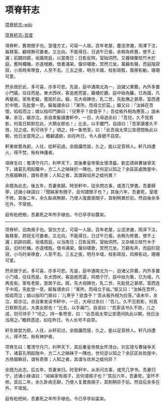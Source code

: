 # 项脊轩志

[项脊轩志-wiki](https://zh.m.wikisource.org/zh-hans/%E9%A0%85%E8%84%8A%E8%BB%92%E5%BF%97)

[项脊轩志-百度](https://baike.baidu.com/item/%E9%A1%B9%E8%84%8A%E8%BD%A9%E5%BF%97/1225478)

項脊軒，舊南閤子也。室僅方丈，可容一人居。百年老屋，塵泥滲漉，雨澤下注，每移案，顧視無可置者。又北向，不能得日，日過午已昏。余稍為修葺，使不上漏；前闢四窗，垣牆周庭，以當南日；日影反照，室始洞然。又雜植蘭桂竹木於庭，舊時欄楯，亦遂增勝。借書滿架，偃仰嘯歌，冥然兀坐。萬籟有聲，而庭階寂寂，小鳥時來啄食，人至不去。三五之夜，明月半牆，桂影斑駁，風移影動，珊珊可愛。

然余居於此，多可喜，亦多可悲。先是，庭中通南北為一，迨諸父異爨，內外多置小門牆，往往而是。東犬西吠，客逾庖而宴，雞棲於廳。庭中始為籬，已為牆，凡再變矣。家有老嫗，嘗居於此。嫗，先大母婢也，乳二世，先妣撫之甚厚。室西連於中閨，先妣嘗一至。嫗每謂余曰：「某所，而母立於茲。」嫗又曰：「汝姊在吾懷，呱呱而泣；娘以指叩門扉曰：『兒寒乎？欲食乎？』吾從板外相為應答。」語未畢，余泣，嫗亦泣。余自束髮讀書軒中，一日，大母過余曰：「吾兒，久不見若影，何竟日默默在此，大類女郎也！」比去，以手闔門，自語曰：「吾家讀書久不效，兒之成，則可待乎？」頃之，持一象笏至，曰：「此吾祖太常公宣德間執此以朝，他日汝當用之。」瞻顧遺跡，如在昨日，令人長號不自禁。

軒東故嘗為廚，人往，從軒前過。余扃牖而居，久之，能以足音辨人。軒凡四遭火，得不焚，殆有神護者。

項脊生曰：蜀清守丹穴，利甲天下，其後秦皇帝築女懷清臺。劉玄德與曹操爭天下，諸葛孔明起隴中，方二人之昧昧於一隅也，世何足以知之？余區區處敗屋中，方揚眉瞬目，謂有奇景；人知之者，其謂與埳井之蛙何異？

余既為此志，後五年，吾妻來歸。時至軒中，從余問古事，或憑几學書。吾妻歸寧，述諸小妹語曰：「聞姊家有閤子，且何謂閤子也？」其後六年，吾妻死，室壞不修。其後二年，余久臥病無聊，乃使人復葺南閤子，其制稍異於前。然自後余多在外，不常居。

庭有枇杷樹，吾妻死之年所手植也。今已亭亭如蓋矣。

----

项脊轩，旧南阁子也。室仅方丈，可容一人居。百年老屋，尘泥渗漉，雨泽下注，每移案，顾视无可置者。又北向，不能得日，日过午已昏。余稍为修葺，使不上漏；前辟四窗，垣墙周庭，以当南日；日影反照，室始洞然。又杂植兰桂竹木于庭，旧时栏楯，亦遂增胜。借书满架，偃仰啸歌，冥然兀坐。万籁有声，而庭阶寂寂，小鸟时来啄食，人至不去。三五之夜，明月半墙，桂影斑驳，风移影动，珊珊可爱。

然余居于此，多可喜，亦多可悲。先是，庭中通南北为一，迨诸父异爨，内外多置小门墙，往往而是。东犬西吠，客逾庖而宴，鸡栖于厅。庭中始为篱，已为墙，凡再变矣。家有老妪，尝居于此。妪，先大母婢也，乳二世，先妣抚之甚厚。室西连于中闺，先妣尝一至。妪每谓余曰：“某所，而母立于兹。”妪又曰：“汝姊在吾怀，呱呱而泣；娘以指叩门扉曰：‘儿寒乎？欲食乎？’吾从板外相为应答。”语未毕，余泣，妪亦泣。余自束发读书轩中，一日，大母过余曰：“吾儿，久不见若影，何竟日默默在此，大类女郎也！”比去，以手阖门，自语曰：“吾家读书久不效，儿之成，则可待乎？”顷之，持一象笏至，曰：“此吾祖太常公宣德间执此以朝，他日汝当用之。”瞻顾遗迹，如在昨日，令人长号不自禁。

轩东故尝为厨，人往，从轩前过。余扃牖而居，久之，能以足音辨人。轩凡四遭火，得不焚，殆有神护者。

项脊生曰：蜀清守丹穴，利甲天下，其后秦皇帝筑女怀清台。刘玄德与曹操争天下，诸葛孔明起陇中，方二人之昧昧于一隅也，世何足以知之？余区区处败屋中，方扬眉瞬目，谓有奇景；人知之者，其谓与坎井之蛙何异？

余既为此志，后五年，吾妻来归。时至轩中，从余问古事，或凭几学书。吾妻归宁，述诸小妹语曰：“闻姊家有阁子，且何谓阁子也？”其后六年，吾妻死，室坏不修。其后二年，余久卧病无聊，乃使人复葺南阁子，其制稍异于前。然自后余多在外，不常居。

庭有枇杷树，吾妻死之年所手植也。今已亭亭如盖矣。

